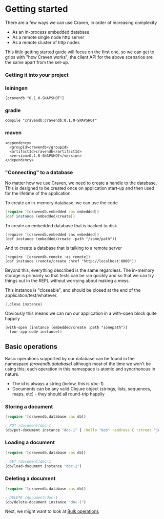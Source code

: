 # Getting started

There are a few ways we can use Craven, in order of increasing complexity

- As an in-process embedded database
- As a remote single node http server
- As a remote cluster of http nodes

This little getting started guide will focus on the first one, so we can get to grips with "how Craven works", the client API for the above scenarios are the same apart from the set-up.

### Getting it into your project

### leiningen

    [cravendb "0.1.0-SNAPSHOT"]

### gradle

    compile "cravendb:cravendb:0.1.0-SNAPSHOT"

### maven

    <dependency>
      <groupId>cravendb</groupId>
      <artifactId>cravendb</artifactId>
      <version>0.1.0-SNAPSHOT</version>
    </dependency>

### "Connecting" to a database

No matter how we use Craven, we need to create a handle to the database. This is designed to be created once on application start-up and then used for the lifetime of the application.

To create an in-memory database, we can use the code

```clojure
(require '[cravendb.embedded :as embedded])
(def instance (embedded/create))
```

To create an embedded database that is backed to disk

```
(require '[cravendb.embedded :as embedded])
(def instance (embedded/create :path "/some/path"))
```

And to create a database that is talking to a remote server

```
(require '[cravendb.remote :as remote])
(def instance (remote/create :href "http://localhost:8000"))
```

Beyond this, everything described is the same regardless. The in-memory storage is primarily so that tests can be ran quickly and so that we can try things out in the REPL without worrying about making a mess.

This instance is "closeable", and should be closed at the end of the application/test/whatever.

```
(.close instance)
```

Obviously this means we can run our application in a with-open block quite happily

```
(with-open [instance (embedded/create :path "somepath")]
  (our-app-code instance))
```

## Basic operations

Basic operations supported by our database can be found in the namespace *(cravendb.database)* although most of the time we won't be using this; each operation in this namespace is atomic and syncrhonous in nature.

- The id is always a string (below, this is *doc-1*)
- Documents can be any valid Clojure object (strings, lists, sequences, maps, etc) - they should all round-trip happily

### Storing a document

```clojure
(require '[cravendb.database :as db])

; PUT /document/doc-1 
(db/put-document instance "doc-1" { :hello "bob" :address { :street "jekyll street" } })
```

### Loading a document

```clojure
(require '[cravendb.database :as db])

; GET /document/doc-1 
(db/load-document instance "doc-1")
```

### Deleting a document

```clojure
(require '[cravendb.database :as db])

; DELETE /document/doc-1
(db/delete-document instance "doc-1")
```

Next, we might want to look at [Bulk operations](./bulkoperations.html)

